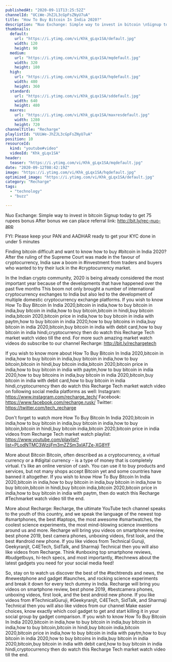 ```yaml
---
publishedAt: "2020-09-11T13:25:52Z"
channelId: "UCiWe-JhZJL3cGpFsZNyU7uA"
title: "How To Buy Bitcoin In India 2020?"
description: "Nuo Exchange: Simple way to invest in bitcoin \nSignup today to get 75 rupees bonus \nAfter bonus we can place referral link: http://bit.ly/rec-nuo-app\n\nFYI: Please keep your PAN and AADHAR ready to get your KYC done in under 5 minutes\n\nFinding bitcoin difficult and want to know how to buy #bitcoin in India 2020? After the ruling of the Supreme Court was made in the favour of cryptocurrency, India saw a boom in #investment from traders and buyers who wanted to try their luck in the #cryptocurrency market.\n\nIn the Indian crypto community, 2020 is being already considered the most important year because of the developments that have happened over the past five months This boom not only brought a number of international cryptocurrency exchanges to India but also led to the development of multiple domestic cryptocurrency exchange platforms. If you wish to know How To Buy Bitcoin In India 2020,bitcoin in india,how to buy bitcoin in india,buy bitcoin in india,how to buy bitcoin,bitcoin in hindi,buy bitcoin india,bitcoin 2020,bitcoin price in india,how to buy bitcoin in india with paytm,how to buy bitcoin in india 2020,how to buy bitcoins in india,buy bitcoin in india 2020,bitcoin,buy bitcoin in india with debit card,how to buy bitcoin in india hindi,cryptocurrency then do watch this Recharge Tech market watch video till the end. For more such amazing market watch videos do subscribe to our channel Recharge: http://bit.ly/rechargetech\n\nIf you wish to know more about How To Buy Bitcoin In India 2020,bitcoin in india,how to buy bitcoin in india,buy bitcoin in india,how to buy bitcoin,bitcoin in hindi,buy bitcoin india,bitcoin 2020,bitcoin price in india,how to buy bitcoin in india with paytm,how to buy bitcoin in india 2020,how to buy bitcoins in india,buy bitcoin in india 2020,bitcoin,buy bitcoin in india with debit card,how to buy bitcoin in india hindi,cryptocurrency then do watch this Recharge Tech market watch video on following social media platforms as well:\nInstagram: https://www.instagram.com/recharge_tech/\nFacebook: https://www.facebook.com/recharge.rusk/\nTwitter: https://twitter.com/tech_recharge\n\nDon't forget to watch more How To Buy Bitcoin In India 2020,bitcoin in india,how to buy bitcoin in india,buy bitcoin in india,how to buy bitcoin,bitcoin in hindi,buy bitcoin india,bitcoin 2020,bitcoin price in india videos from Recharge Tech market watch playlist: https://www.youtube.com/playlist?list=PLodNTMC3WzjjFm3mZZSm3xIATZe-XG8YF\n\n\nMore about Bitcoin\nBitcoin, often described as a cryptocurrency, a virtual currency or a #digital currency - is a type of money that is completely virtual. t's like an online version of cash. You can use it to buy products and services, but not many shops accept Bitcoin yet and some countries have banned it altogether. If you wish to know How To Buy Bitcoin In India 2020,bitcoin in india,how to buy bitcoin in india,buy bitcoin in india,how to buy bitcoin,bitcoin in hindi,buy bitcoin india,bitcoin 2020,bitcoin price in india,how to buy bitcoin in india with paytm, then do watch this Recharge #Techmarket watch video till the end.\n\nMore about Recharge: Recharge, the ultimate YouTube tech channel speaks to the youth of this country, and we speak the language of the newest top #smartphones, the best #laptops, the most awesome #smartwatches, the coolest science experiments, the most mind-blowing science inventions around us and more. Recharge will bring you videos on smartphone review, best phone 2019, best camera phones, unboxing videos, first look, and the best #android new phone. If you like videos from Technical Guruji, Geekyranjit, C4ETech, SidTalk, and Sharmaji Technical then you will also like videos from Recharge. Think #unboxing top smartphone reviews, #budgetbuys, hi-tech specs, and most importantly, #technews about the latest gadgets you need for your social media feed!\n\nSo, stay on to watch us discover the best of the #techtrends and news, the #newestphone and gadget #launches, and rocking science experiments and break it down for every tech dummy in India. Recharge will bring you videos on smartphone review, best phone 2019, #bestcamera phones, unboxing videos, first look, and the best android new phone. If you like videos from #TechnicalGuruji, #Geekyranjit, C4ETech, SidTalk, and Sharmaji Technical then you will also like videos from our channel Make easier choices, know exactly which cool gadget to get and start killing it in your social group by gadget comparison. If you wish to know How To Buy Bitcoin In India 2020,bitcoin in india,how to buy bitcoin in india,buy bitcoin in india,how to buy bitcoin,bitcoin in hindi,buy bitcoin india,bitcoin 2020,bitcoin price in india,how to buy bitcoin in india with paytm,how to buy bitcoin in india 2020,how to buy bitcoins in india,buy bitcoin in india 2020,bitcoin,buy bitcoin in india with debit card,how to buy bitcoin in india hindi,cryptocurrency then do watch this Recharge Tech market watch video till the end."
thumbnails:
  default:
    url: "https://i.ytimg.com/vi/Khk_gLqx1SA/default.jpg"
    width: 120
    height: 90
  medium:
    url: "https://i.ytimg.com/vi/Khk_gLqx1SA/mqdefault.jpg"
    width: 320
    height: 180
  high:
    url: "https://i.ytimg.com/vi/Khk_gLqx1SA/hqdefault.jpg"
    width: 480
    height: 360
  standard:
    url: "https://i.ytimg.com/vi/Khk_gLqx1SA/sddefault.jpg"
    width: 640
    height: 480
  maxres:
    url: "https://i.ytimg.com/vi/Khk_gLqx1SA/maxresdefault.jpg"
    width: 1280
    height: 720
channelTitle: "Recharge"
playlistId: "UUiWe-JhZJL3cGpFsZNyU7uA"
position: 10
resourceId:
  kind: "youtube#video"
  videoId: "Khk_gLqx1SA"
header:
  teaser: "https://i.ytimg.com/vi/Khk_gLqx1SA/mqdefault.jpg"
date: "2020-09-12T08:42:19Z"
image: "https://i.ytimg.com/vi/Khk_gLqx1SA/hqdefault.jpg"
optimized_image: "https://i.ytimg.com/vi/Khk_gLqx1SA/default.jpg"
category: "Recharge"
tags:
  - "technology"
  - "buzz"

---
```

Nuo Exchange: Simple way to invest in bitcoin 
Signup today to get 75 rupees bonus 
After bonus we can place referral link: http://bit.ly/rec-nuo-app

FYI: Please keep your PAN and AADHAR ready to get your KYC done in under 5 minutes

Finding bitcoin difficult and want to know how to buy #bitcoin in India 2020? After the ruling of the Supreme Court was made in the favour of cryptocurrency, India saw a boom in #investment from traders and buyers who wanted to try their luck in the #cryptocurrency market.

In the Indian crypto community, 2020 is being already considered the most important year because of the developments that have happened over the past five months This boom not only brought a number of international cryptocurrency exchanges to India but also led to the development of multiple domestic cryptocurrency exchange platforms. If you wish to know How To Buy Bitcoin In India 2020,bitcoin in india,how to buy bitcoin in india,buy bitcoin in india,how to buy bitcoin,bitcoin in hindi,buy bitcoin india,bitcoin 2020,bitcoin price in india,how to buy bitcoin in india with paytm,how to buy bitcoin in india 2020,how to buy bitcoins in india,buy bitcoin in india 2020,bitcoin,buy bitcoin in india with debit card,how to buy bitcoin in india hindi,cryptocurrency then do watch this Recharge Tech market watch video till the end. For more such amazing market watch videos do subscribe to our channel Recharge: http://bit.ly/rechargetech

If you wish to know more about How To Buy Bitcoin In India 2020,bitcoin in india,how to buy bitcoin in india,buy bitcoin in india,how to buy bitcoin,bitcoin in hindi,buy bitcoin india,bitcoin 2020,bitcoin price in india,how to buy bitcoin in india with paytm,how to buy bitcoin in india 2020,how to buy bitcoins in india,buy bitcoin in india 2020,bitcoin,buy bitcoin in india with debit card,how to buy bitcoin in india hindi,cryptocurrency then do watch this Recharge Tech market watch video on following social media platforms as well:
Instagram: https://www.instagram.com/recharge_tech/
Facebook: https://www.facebook.com/recharge.rusk/
Twitter: https://twitter.com/tech_recharge

Don't forget to watch more How To Buy Bitcoin In India 2020,bitcoin in india,how to buy bitcoin in india,buy bitcoin in india,how to buy bitcoin,bitcoin in hindi,buy bitcoin india,bitcoin 2020,bitcoin price in india videos from Recharge Tech market watch playlist: https://www.youtube.com/playlist?list=PLodNTMC3WzjjFm3mZZSm3xIATZe-XG8YF


More about Bitcoin
Bitcoin, often described as a cryptocurrency, a virtual currency or a #digital currency - is a type of money that is completely virtual. t's like an online version of cash. You can use it to buy products and services, but not many shops accept Bitcoin yet and some countries have banned it altogether. If you wish to know How To Buy Bitcoin In India 2020,bitcoin in india,how to buy bitcoin in india,buy bitcoin in india,how to buy bitcoin,bitcoin in hindi,buy bitcoin india,bitcoin 2020,bitcoin price in india,how to buy bitcoin in india with paytm, then do watch this Recharge #Techmarket watch video till the end.

More about Recharge: Recharge, the ultimate YouTube tech channel speaks to the youth of this country, and we speak the language of the newest top #smartphones, the best #laptops, the most awesome #smartwatches, the coolest science experiments, the most mind-blowing science inventions around us and more. Recharge will bring you videos on smartphone review, best phone 2019, best camera phones, unboxing videos, first look, and the best #android new phone. If you like videos from Technical Guruji, Geekyranjit, C4ETech, SidTalk, and Sharmaji Technical then you will also like videos from Recharge. Think #unboxing top smartphone reviews, #budgetbuys, hi-tech specs, and most importantly, #technews about the latest gadgets you need for your social media feed!

So, stay on to watch us discover the best of the #techtrends and news, the #newestphone and gadget #launches, and rocking science experiments and break it down for every tech dummy in India. Recharge will bring you videos on smartphone review, best phone 2019, #bestcamera phones, unboxing videos, first look, and the best android new phone. If you like videos from #TechnicalGuruji, #Geekyranjit, C4ETech, SidTalk, and Sharmaji Technical then you will also like videos from our channel Make easier choices, know exactly which cool gadget to get and start killing it in your social group by gadget comparison. If you wish to know How To Buy Bitcoin In India 2020,bitcoin in india,how to buy bitcoin in india,buy bitcoin in india,how to buy bitcoin,bitcoin in hindi,buy bitcoin india,bitcoin 2020,bitcoin price in india,how to buy bitcoin in india with paytm,how to buy bitcoin in india 2020,how to buy bitcoins in india,buy bitcoin in india 2020,bitcoin,buy bitcoin in india with debit card,how to buy bitcoin in india hindi,cryptocurrency then do watch this Recharge Tech market watch video till the end.